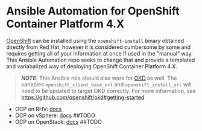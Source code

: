 # Ansible Automation for OpenShift Container Platform 4.X

[OpenShift](https://www.redhat.com/en/technologies/cloud-computing/openshift) can be installed using the `openshift-install` binary obtained directly from Red Hat, however it is considered cumbersome by some and requires getting all of your information at once if used in the "manual" way. This Ansible Automation repo seeks to change that and provide a templated and variabalized way of deploying OpenShift Container Platform 4.X. 

> **_NOTE:_** This Ansible role should also work for [OKD](https://www.okd.io/) as well. 
> The variables `openshift_client_base_url` and `openshift_install_url` will need to be updated to target OKD correctly. 
> For more information, see https://github.com/openshift/okd#getting-started

* OCP on RHV: [docs](docs/rhv.md)
* OCP on vSphere: [docs](docs/vsphere.md) ##TODO
* OCP on OpenStack: [docs](docs/openstack.md) ##TODO
